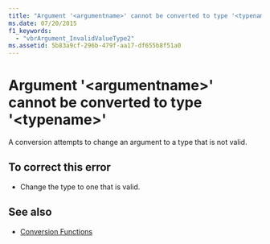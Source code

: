 ```yaml
---
title: "Argument '<argumentname>' cannot be converted to type '<typename>'"
ms.date: 07/20/2015
f1_keywords: 
  - "vbrArgument_InvalidValueType2"
ms.assetid: 5b83a9cf-296b-479f-aa17-df655b8f51a0
---
```

# Argument '\<argumentname>' cannot be converted to type '\<typename>'
A conversion attempts to change an argument to a type that is not valid.  
  
## To correct this error  
  
-   Change the type to one that is valid.  
  
## See also
- [Conversion Functions](../../visual-basic/language-reference/functions/conversion-functions.md)
